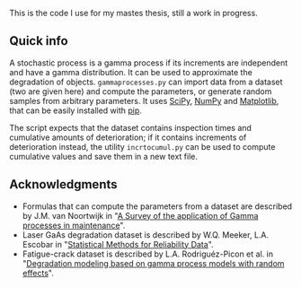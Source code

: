 This is the code I use for my mastes thesis, still a work in progress.

## Quick info
A stochastic process is a gamma process if its increments are independent and have a gamma distribution. It can be used to approximate the degradation of objects. `gammaprocesses.py` can import data from a dataset (two are given here) and compute the parameters, or generate random samples from arbitrary parameters. It uses [SciPy](https://scipy.org/), [NumPy](https://numpy.org/) and [Matplotlib](https://matplotlib.org/), that can be easily installed with [pip](https://pypi.org/project/pip/).

The script expects that the dataset contains inspection times and cumulative amounts of deterioration; if it contains increments of deterioration instead, the utility `incrtocumul.py` can be used to compute cumulative values and save them in a new text file.

## Acknowledgments
- Formulas that can compute the parameters from a dataset are described by J.M. van Noortwijk in "[A Survey of the application of Gamma processes in maintenance](https://www.researchgate.net/publication/222140978_A_Survey_of_the_application_of_Gamma_processes_in_maintenance)".
- Laser GaAs degradation dataset is described by W.Q. Meeker, L.A. Escobar in "[Statistical Methods for Reliability Data](https://www.researchgate.net/publication/261741677_Statistical_Methods_for_Reliability_Data_by_William_Q_Meeker_Luis_A_Escobar)".
- Fatigue-crack dataset is described by L.A. Rodriguéz-Picon et al. in "[Degradation modeling based on gamma process models with random effects](https://www.researchgate.net/publication/316808032_Degradation_modeling_based_on_gamma_process_models_with_random_effects)".
